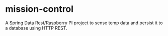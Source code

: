 # mission-control
A Spring Data Rest/Raspberry PI project to sense temp data and persist it to a database using HTTP REST. 
